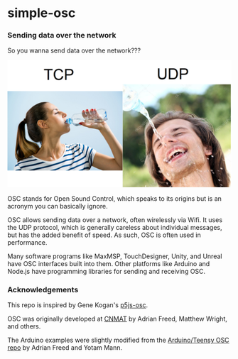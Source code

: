 # simple-osc

### Sending data over the network

So you wanna send data over the network???

![tcp-vs-udp](images/tcp-vs-udp.png)

OSC stands for Open Sound Control, which speaks to its origins but is an acronym you can basically ignore.

OSC allows sending data over a network, often wirelessly via Wifi.  It uses the UDP protocol, which is generally careless about individual messages, but has the added benefit of speed.  As such, OSC is often used in performance.

Many software programs like MaxMSP, TouchDesigner, Unity, and Unreal have OSC interfaces built into them.  Other platforms like Arduino and Node.js have programming libraries for sending and receiving OSC.



### Acknowledgements

This repo is inspired by Gene Kogan's [p5js-osc](https://github.com/genekogan/p5js-osc).  

OSC was originally developed at [CNMAT](https://www.cnmat.berkeley.edu/opensoundcontrol) by Adrian Freed, Matthew Wright, and others.  

The Arduino examples were slightly modified from the [Arduino/Teensy OSC repo](https://github.com/CNMAT/OSC) by Adrian Freed and Yotam Mann.
